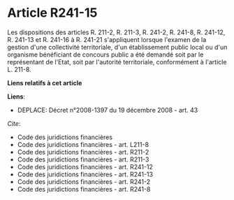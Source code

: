 # Article R241-15

Les dispositions des articles R. 211-2, R. 211-3, R. 241-2, R. 241-8, R. 241-12, R. 241-13 et R. 241-16 à R. 241-21
s'appliquent lorsque l'examen de la gestion d'une collectivité territoriale, d'un établissement public local ou d'un
organisme bénéficiant de concours public a été demandé soit par le représentant de l'Etat, soit par l'autorité territoriale,
conformément à l'article L. 211-8.

**Liens relatifs à cet article**

**Liens**:

  - DEPLACE: Décret n°2008-1397 du 19 décembre 2008 - art. 43

_Cite_:

  - Code des juridictions financières
  - Code des juridictions financières - art. L211-8
  - Code des juridictions financières - art. R211-2
  - Code des juridictions financières - art. R211-3
  - Code des juridictions financières - art. R241-12
  - Code des juridictions financières - art. R241-13
  - Code des juridictions financières - art. R241-2
  - Code des juridictions financières - art. R241-8
